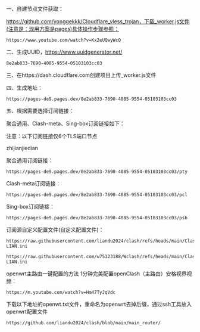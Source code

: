 一、自建节点文件获取：

https://github.com/yonggekkk/Cloudflare_vless_trojan，下载_worker.js文件(注意是：现用方案是pages)具体操作步骤参照：

	https://www.youtube.com/watch?v=Kx2eUQwyWcQ

二、生成UUID，https://www.uuidgenerator.net/

	8e2ab833-7690-4085-9554-05103103cc03

三、在https://dash.cloudflare.com创建项目上传_worker.js文件

四、生成地址：

	https://pages-de9.pages.dev/8e2ab833-7690-4085-9554-05103103cc03

五、根据需要选择订阅链接：

聚合通用、Clash-meta、Sing-box订阅链接如下：

注意：以下订阅链接仅6个TLS端口节点

zhijianjiedian

聚合通用订阅链接：

	https://pages-de9.pages.dev/8e2ab833-7690-4085-9554-05103103cc03/pty	

Clash-meta订阅链接：

	https://pages-de9.pages.dev/8e2ab833-7690-4085-9554-05103103cc03/pcl	

Sing-box订阅链接：

	https://pages-de9.pages.dev/8e2ab833-7690-4085-9554-05103103cc03/psb



订阅源自定义配置文件(自定义配置文件)：

	https://raw.githubusercontent.com/liandu2024/clash/refs/heads/main/Clash-LIAN.ini

	https://raw.githubusercontent.com/w75123188/Wclash/refs/heads/main/Clash-LIAN.ini



openwrt主路由一键配置的方法
1分钟完美配置openClash（主路由）安格视界视频：

	https://m.youtube.com/watch?v=Hm47TyJqVdc

下载以下地址的openwt.txt文件，重命名为openwrt去掉后缀，通过ssh工具放入openwrt配置文件

	https://github.com/liandu2024/clash/blob/main/main_router/

